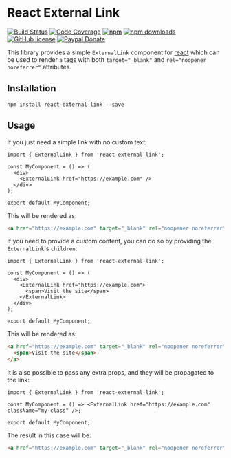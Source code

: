 # React External Link

[![Build Status](https://img.shields.io/github/actions/workflow/status/acelaya/react-external-link/ci.yml?branch=main&logo=github&style=flat-square)](https://github.com/acelaya/react-external-link/actions/workflows/ci.yml)
[![Code Coverage](https://img.shields.io/codecov/c/gh/acelaya/react-external-link/main?style=flat-square)](https://app.codecov.io/gh/acelaya/react-external-link)
[![npm](https://img.shields.io/npm/v/react-external-link?style=flat-square)](https://www.npmjs.com/package/react-external-link)
[![npm downloads](https://img.shields.io/npm/dt/react-external-link?style=flat-square)](https://www.npmjs.com/package/react-external-link)
[![GitHub license](https://img.shields.io/github/license/acelaya/react-external-link.svg?style=flat-square)](https://github.com/acelaya/react-external-link/blob/master/LICENSE)
[![Paypal Donate](https://img.shields.io/badge/Donate-paypal-blue.svg?style=flat-square&logo=paypal&colorA=cccccc)](https://acel.me/donate)

This library provides a simple `ExternalLink` component for [react](https://es.reactjs.org/) which can be used to render `a` tags with both `target="_blank"` and `rel="noopener noreferrer"` attributes.

## Installation

    npm install react-external-link --save

## Usage

If you just need a simple link with no custom text:

```tsx
import { ExternalLink } from 'react-external-link';

const MyComponent = () => (
  <div>
    <ExternalLink href="https://example.com" />
  </div>
);

export default MyComponent;
```

This will be rendered as:

```html
<a href="https://example.com" target="_blank" rel="noopener noreferrer">https://example.com</a>
```

If you need to provide a custom content, you can do so by providing the `ExternalLink`'s `children`:

```tsx
import { ExternalLink } from 'react-external-link';

const MyComponent = () => (
  <div>
    <ExternalLink href="https://example.com">
      <span>Visit the site</span>
    </ExternalLink>
  </div>
);

export default MyComponent;
```

This will be rendered as:

```html
<a href="https://example.com" target="_blank" rel="noopener noreferrer">
  <span>Visit the site</span>
</a>
```

It is also possible to pass any extra props, and they will be propagated to the link:

```tsx
import { ExternalLink } from 'react-external-link';

const MyComponent = () => <ExternalLink href="https://example.com" className="my-class" />;

export default MyComponent;
```

The result in this case will be:

```html
<a href="https://example.com" target="_blank" rel="noopener noreferrer" class="my-class">https://example.com</a>
```
